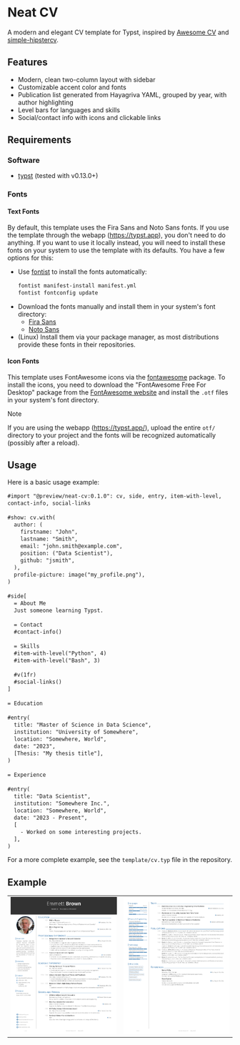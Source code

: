 # Neat CV

A modern and elegant CV template for Typst, inspired by [Awesome CV](https://github.com/posquit0/Awesome-CV) and [simple-hipstercv](https://github.com/latex-ninja/simple-hipstercv).

## Features

- Modern, clean two-column layout with sidebar
- Customizable accent color and fonts
- Publication list generated from Hayagriva YAML, grouped by year, with author highlighting
- Level bars for languages and skills
- Social/contact info with icons and clickable links

## Requirements

### Software

- [typst](https://typst.app/) (tested with v0.13.0+)

### Fonts

#### Text Fonts

By default, this template uses the Fira Sans and Noto Sans fonts. If you use the template through the webapp (https://typst.app), you don't need to do anything. If you want to use it locally instead, you will need to install these fonts on your system to use the template with its defaults. You have a few options for this:
- Use [fontist](https://github.com/fontist/fontist) to install the fonts automatically:
  ```bash
  fontist manifest-install manifest.yml
  fontist fontconfig update
  ```
- Download the fonts manually and install them in your system's font directory:
  - [Fira Sans](https://fonts.google.com/specimen/Fira+Sans)
  - [Noto Sans](https://fonts.google.com/specimen/Noto+Sans)
- (Linux) Install them via your package manager, as most distributions provide these fonts in their repositories.

#### Icon Fonts

This template uses FontAwesome icons via the [fontawesome](https://typst.app/universe/package/fontawesome) package.
To install the icons, you need to download the "FontAwesome Free For Desktop" package from the [FontAwesome website](https://fontawesome.com/download) and install the `.otf` files in your system's font directory.

> [!NOTE]
> If you are using the webapp (https://typst.app/), upload the entire `otf/` directory to your project and the fonts will be recognized automatically (possibly after a reload).

## Usage

Here is a basic usage example:

```typst
#import "@preview/neat-cv:0.1.0": cv, side, entry, item-with-level, contact-info, social-links

#show: cv.with(
  author: (
    firstname: "John",
    lastname: "Smith",
    email: "john.smith@example.com",
    position: ("Data Scientist"),
    github: "jsmith",
  ),
  profile-picture: image("my_profile.png"),
)

#side[
  = About Me
  Just someone learning Typst.

  = Contact
  #contact-info()

  = Skills
  #item-with-level("Python", 4)
  #item-with-level("Bash", 3)

  #v(1fr)
  #social-links()
]

= Education

#entry(
  title: "Master of Science in Data Science",
  institution: "University of Somewhere",
  location: "Somewhere, World",
  date: "2023",
  [Thesis: "My thesis title"],
)

= Experience

#entry(
  title: "Data Scientist",
  institution: "Somewhere Inc.",
  location: "Somewhere, World",
  date: "2023 - Present",
  [
    - Worked on some interesting projects.
  ],
)
```

For a more complete example, see the `template/cv.typ` file in the repository.

## Example

|                                |                                |
| ------------------------------ | ------------------------------ |
| ![CV Page 1](assets/cv_p1.png) | ![CV Page 2](assets/cv_p2.png) |
